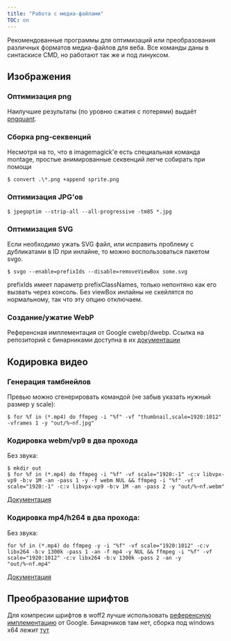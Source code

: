 ```yaml
---
title: "Работа с медиа-файлами"
TOC: on
---
```


Рекомендованные программы для оптимизаций или преобразования различных форматов медиа-файлов для веба. Все команды даны в синтаскисе CMD, но работают так же и под линуксом.

## Изображения

### Оптимизация png
Наилучшие результаты (по уровню сжатия с потерями) выдаёт [pngquant](https://pngquant.org/).


### Сборка png-секвенций

Несмотря на то, что в imagemagick'е есть специальная команда montage, простые анимированные секвенций легче собирать при помощи
```shell
$ convert .\*.png +append sprite.png
```

### Оптимизация JPG'ов
```shell
$ jpegoptim --strip-all --all-progressive -tm85 *.jpg
```

### Оптимизация SVG

Если необходимо ужать SVG файл, или исправить проблему с дубликатами в ID при инлайне, то можно воспользоваться пакетом svgo.

```shell
$ svgo --enable=prefixIds --disable=removeViewBox some.svg
```

prefixIds имеет параметр prefixClassNames, только непонтяно как его вызвать через консоль. Без viewBox инлайны не скейлятся по нормальному, так что эту опцию отключаем.

### Создание/ужатие WebP

Референсная имплементация от Google cwebp/dwebp. Ссылка на репозиторий с бинарниками доступна в их [документации](https://developers.google.com/speed/webp/docs/precompiled)

## Кодировка видео

### Генерация тамбнейлов

Превью можно сгенерировать командой (не забыв указать нужный размер у scale):

```shell
$ for %f in (*.mp4) do ffmpeg -i "%f" -vf "thumbnail,scale=1920:1012" -vframes 1 -y "out/%~nf.jpg"
```

### Кодировка webm/vp9 в два прохода

Без звука:

```shell
$ mkdir out
$ for %f in (*.mp4) do ffmpeg -i "%f" -vf scale="1920:-1" -c:v libvpx-vp9 -b:v 1M -an -pass 1 -y -f webm NUL && ffmpeg -i "%f" -vf scale="1920:-1" -c:v libvpx-vp9 -b:v 1M -an -pass 2 -y "out/%~nf.webm"
```

[Документация](https://trac.ffmpeg.org/wiki/Encode/VP9#variableb)

### Кодировка mp4/h264 в два прохода:

Без звука:

```shell
for %f in (*.mp4) do ffmpeg -y -i "%f" -vf scale="1920:1012" -c:v libx264 -b:v 1300k -pass 1 -an -f mp4 -y NUL && ffmpeg -i "%f" -vf scale="1920:1012" -c:v libx264 -b:v 1300k -pass 2 -an -y "out/%~nf.mp4"
```

[Документация](https://trac.ffmpeg.org/wiki/Encode/H.264#twopass)

## Преобразование шрифтов

Для компресии шрифтов в woff2 лучше использовать [референсную имплементацию](https://github.com/google/woff2)
от Google. Бинарников там нет, сборка под windows x64 лежит [тут](/media/woff2_1.02.zip)

